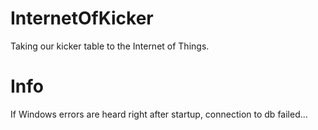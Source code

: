 # InternetOfKicker
Taking our kicker table to the Internet of Things.

# Info
If Windows errors are heard right after startup, connection to db failed...
